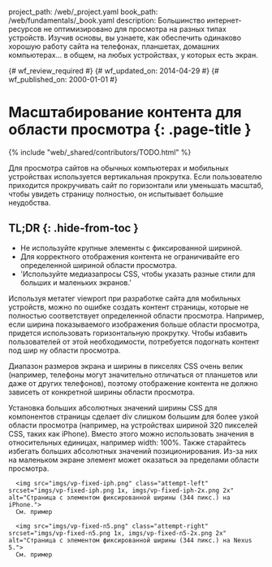 project_path: /web/_project.yaml
book_path: /web/fundamentals/_book.yaml
description: Большинство интернет-ресурсов не оптимизировано для просмотра на разных типах устройств. Изучив основы, вы узнаете, как обеспечить одинаково хорошую работу сайта на телефонах, планшетах, домашних компьютерах... в общем, на любых устройствах, у которых есть экран.

{# wf_review_required #}
{# wf_updated_on: 2014-04-29 #}
{# wf_published_on: 2000-01-01 #}

# Масштабирование контента для области просмотра {: .page-title }

{% include "web/_shared/contributors/TODO.html" %}


Для просмотра сайтов на обычных компьютерах и мобильных устройствах используется вертикальная прокрутка. Если пользователю приходится прокручивать сайт по горизонтали или уменьшать масштаб, чтобы увидеть страницу полностью, он испытывает большие неудобства.


## TL;DR {: .hide-from-toc }
- Не используйте крупные элементы с фиксированной шириной.
- Для корректного отображения контента не ограничивайте его определенной шириной области просмотра.
- 'Используйте медиазапросы CSS, чтобы указать разные стили для больших и маленьких экранов.'


Используя метатег viewport при разработке сайта для мобильных устройств, можно по ошибке создать контент страницы, которые не полностью соответствует определенной области просмотра. Например, если ширина показываемого изображения больше области просмотра, придется использовать горизонтальную прокрутку. Чтобы избавить пользователей от этой необходимости, потребуется подогнать контент под шир ну области просмотра.

Диапазон размеров экрана и ширины в пикселях CSS очень велик (например, телефоны могут значительно отличаться от планшетов или даже от других телефонов), поэтому отображение контента не должно зависеть от конкретной ширины области просмотра.

Установка больших абсолютных значений ширины CSS для компонентов страницы сделает div слишком большим для более узкой области просмотра (например, на устройствах шириной 320 пикселей CSS, таких как iPhone). Вместо этого можно использовать значения в относительных единицах, например width: 100%.  Также старайтесь избегать больших абсолютных значений позиционирования. Из-за них на маленьком экране элемент может оказаться эа пределами области просмотра.

<div class="mdl-grid">
  <div class="mdl-cell mdl-cell--6--col">
    
      <img src="imgs/vp-fixed-iph.png" class="attempt-left" srcset="imgs/vp-fixed-iph.png 1x, imgs/vp-fixed-iph-2x.png 2x"  alt="Страница с элементом фиксированной ширины (344 пикс.) на iPhone.">
      См. пример
    
  </div>

  <div class="mdl-cell mdl-cell--6--col">
    
      <img src="imgs/vp-fixed-n5.png" class="attempt-right" srcset="imgs/vp-fixed-n5.png 1x, imgs/vp-fixed-n5-2x.png 2x"  alt="Страница с элементом фиксированной ширины (344 пикс.) на Nexus 5.">
      См. пример
    
  </div>
</div>



